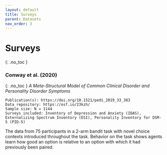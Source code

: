 ```yaml
---
layout: default
title: Surveys
parent: Datasets
nav_order: 3
---
```


# Surveys
{: .no_toc }

### Conway et al. (2020)
{: .no_toc }
*A Meta-Structural Model of Common Clinical Disorder and Personality Disorder Symptoms*
```
Publication(s): https://doi.org/10.1521/pedi_2019_33_383
Data repository: https://osf.io/23kzh/
Sample size: N = 1144
Surveys included: Inventory of Depression and Anxiety (IDAS), Externalizing Spectrum Inventory (ESI), Personality Inventory for DSM-5 (PID-5)
```

The data from 75 participants in a 2-arm bandit task with novel choice contexts introduced throughout the task. Behavior on the task shows agents learn how good an option is relative to an option with which it had previously been paired.
